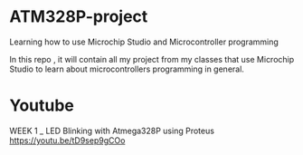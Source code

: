 # ATM328P-project
Learning how to use Microchip Studio and Microcontroller programming

In this repo , it will contain all my project from my classes that use Microchip Studio to learn about microcontrollers programming in general.


# Youtube 

WEEK 1 _ LED Blinking with Atmega328P using Proteus
https://youtu.be/tD9sep9gCOo


